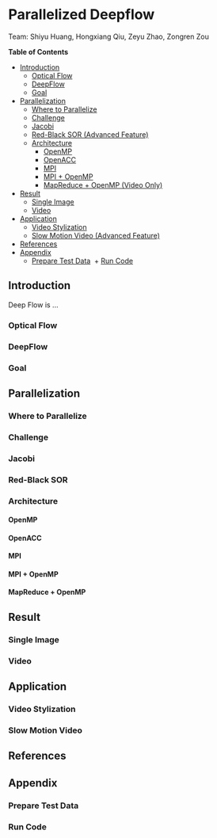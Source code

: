 # Parallelized Deepflow

Team: Shiyu Huang, Hongxiang Qiu, Zeyu Zhao, Zongren Zou

**Table of Contents** 

+ [Introduction](README.md#introduction)
  + [Optical Flow](README.md#optical-flow)
  + [DeepFlow](README.md#deepflow)
  + [Goal](README.md#goal)
+ [Parallelization](README.md#parallelization)
  + [Where to Parallelize](README.md#where-to-parallelize)
  + [Challenge](README.md#challenge)
  + [Jacobi](README.md#jacobi)
  + [Red-Black SOR (Advanced Feature)](README.md#red-black-sor)
  + [Architecture](README.md#architecture)
    + [OpenMP](README.md#openmp)
    + [OpenACC](README.md#openacc)
    + [MPI](README.md#mpi)
    + [MPI + OpenMP](README.md#mpi-+-openmp)
    + [MapReduce + OpenMP (Video Only)](README.md#mapreduce-+-openmp)
+ [Result](README.md#result)
  + [Single Image](README.md#single-image)
  + [Video](README.md#video)
+ [Application](README.md#application)
  + [Video Stylization](README.md#video-stylization)
  + [Slow Motion Video (Advanced Feature)](README.md#slow-motion-video)
+ [References](README.md#References)
+ [Appendix](README.md#appendix)
  + [Prepare Test Data](README.md#how-to-prepare-test-data)
  + [Run Code](README.md#run-code)

## Introduction
Deep Flow is ...

### Optical Flow

### DeepFlow

### Goal

## Parallelization

### Where to Parallelize

### Challenge

### Jacobi

### Red-Black SOR

### Architecture

#### OpenMP

#### OpenACC

#### MPI

#### MPI + OpenMP

#### MapReduce + OpenMP

## Result

### Single Image

### Video

## Application

### Video Stylization

### Slow Motion Video

## References

## Appendix

### Prepare Test Data

### Run Code

